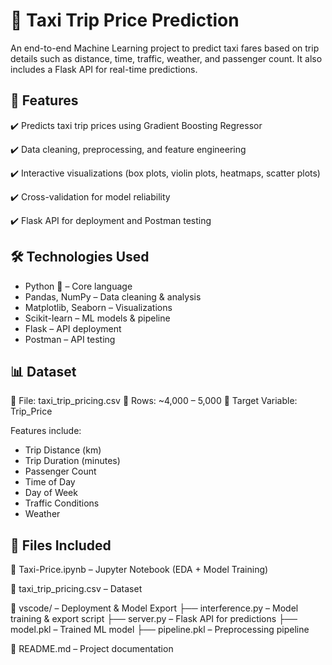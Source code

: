 # 🚖 Taxi Trip Price Prediction

An end-to-end Machine Learning project to predict taxi fares based on trip details such as distance, time, traffic, weather, and passenger count.
It also includes a Flask API for real-time predictions.

## 📌 Features

✔️ Predicts taxi trip prices using Gradient Boosting Regressor

✔️ Data cleaning, preprocessing, and feature engineering

✔️ Interactive visualizations (box plots, violin plots, 
heatmaps, scatter plots)

✔️ Cross-validation for model reliability

✔️ Flask API for deployment and Postman testing

## 🛠️ Technologies Used

 - Python 🐍 – Core language
 - Pandas, NumPy – Data cleaning & analysis
 - Matplotlib, Seaborn – Visualizations
 - Scikit-learn – ML models & pipeline
 - Flask – API deployment
 - Postman – API testing

## 📊 Dataset

📁 File: taxi_trip_pricing.csv
📏 Rows: ~4,000 – 5,000
🎯 Target Variable: Trip_Price

Features include:

- Trip Distance (km)
- Trip Duration (minutes)
- Passenger Count
- Time of Day
- Day of Week
- Traffic Conditions
- Weather

## 📁 Files Included

📓 Taxi-Price.ipynb – Jupyter Notebook (EDA + Model Training)

📄 taxi_trip_pricing.csv – Dataset

📂 vscode/ – Deployment & Model Export
     ├── interference.py – Model training & export script
     ├── server.py – Flask API for predictions
     ├── model.pkl – Trained ML model
     ├── pipeline.pkl – Preprocessing pipeline
     
📄 README.md – Project documentation
